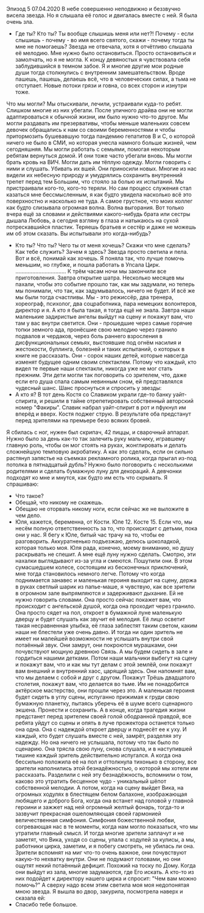 Эпизод 5
07.04.2020
В небе совершенно неподвижно и беззвучно висела звезда.
Но я слышала её голос и двигалась вместе с ней. Я была очень зла.
- Где ты? Кто ты? Ты вообще слышишь меня или нет?! Почему - если слышишь - почему - во имя всего святого, скажи - почему тогда ты мне не помогаешь?
Звезда не отвечала, хотя я отчётливо слышала её мелодию.
Мне нужно было остановиться. Просто остановиться и замолчать, но я не могла.
К концу девяностых я чувствовала себя заблудившийся в темном забое.
Я и многие другие мои родные души тогда столкнулись с внутренним замешательством. Вроде пашешь, пашешь, делаешь всё, что в человеческих силах, а тьма не отступает. Новые потоки грязи и говна, со всех сторон и изнутри тоже.

Что мы могли?
Мы отыскивали, лечили, устраивали куда-то ребят. Слишком многие из них убегали. После уличного драйва они не могли адаптироваться к обычной жизни, им было нужно что-то другое.
Мы могли раздавать им презервативы, чтобы меньше маленьких совсем девочек обращались к нам со своими беременностями и чтобы притормозить бушевавшую тогда пандемию гепатитов В и С, о которой ничего не было в СМИ, но которая унесла намного больше жизней, чем сегодняшняя. Мы могли работать с семьями, помогая некоторым ребятам вернуться домой. И они тоже часто убегали вновь.
Мы могли брать кровь на ВИЧ. Могли дать им тёплую одежду. Могли говорить с ними и слушать. Убивать их вшей. Они приносили новых.
Многие из нас видели их небесную природу и умудрялись сохранить внутренний трепет перед тем Большим, что стояло за болью их испытаний.
Мы пристраивали кого-то, кого-то теряли.
Но сам процесс служения стал казаться мне бессмысленным, я как будто увидела насколько всё это поверхностно и насколько не туда.
А самое грустное, что моих коллег как будто слизывала огромная волна. Волна выгорания. Вот только вчера ещё за словами и действиями какого-нибудь брата или сестры дышала Любовь, а сегодня взгляну в глаза и натыкаюсь на сухой потрескавшийся пластик.
Теряешь братьев и сестёр и даже не можешь им об этом сказать.
Вы испытывали это когда-нибудь?
- Кто ты? Что ты? Чего ты от меня хочешь? Скажи что мне сделать? Как тебе служить? Зачем я здесь?
Звезда просто светила и пела. Вот и всё, понимай как хочешь.
Я поняла так, что лучше помочь меньшим, но глубже, и пошла работать в Упсала Цирк.
.................................
К трём часам ночи мы закончили все приготовления. Завтра открытие шатра.
Несколько месяцев мы пахали, чтобы это событие прошло так, как мы задумали, но теперь мы понимали, что так, как задумывалось, ничего не будет.
И всё же мы были тогда счастливы.
Мы - это режиссёр, два тренера, хореограф, психолог, два соцработника, пара немецких волонтеров, директор и я. А кто я была такая, я тогда ещё не знала.
Завтра наши маленькие задиристые ангелы выйдут на сцену и покажут вам, что там у вас внутри светится. Они - прошедшие через самые горячие топки земного ада, пронёсшие свою мелодию через гранило подвалов и чердаков, через боль раннего взросления в дисфункциональных семьях, выстоявшие под огнём насилия и жестокости, буллинга, болезней и таких испытаний, о которых в книге не рассказать.
Они - сорок наших детей, которые навсегда изменят будущее одним своим спектаклем.
Потому что каждый, кто видел те первые наши спектакли, никогда уже не мог стать прежним.
Эти дети могли так поговорить со зрителем, что, даже если его душа спала самым невинным сном, ей представлялся чудесный шанс. Шанс проснуться и спросить у звезды:
- А кто я?
В тот день Костя со Славиком украли где-то банку уайт-спирита, и решили в тайне отрепетировать собственный авторский номер "Факиры". Славик набрал уайт-спирит в рот и пфукнул им вперёд и вверх. Костя поджег струю. В результате оба предстанут перед зрителями на премьере безо всяких бровей.

Я сбилась с ног, нужен был скрипач, 42 пиццы, и сварочный аппарат. Нужно было за день как-то так залечить руку мальчику, игравшему главную роль, чтобы он мог стоять на руках, жонглировать и делать сложнейшую темповую акробатику. А как это сделать, если он сильно растянул запястье на съемках рекламного ролика, когда прыгал из-под потолка в пятнадцатый дубль?
Нужно было поговорить с несколькими родителями и сделать бумажную луну для декораций.
А девчонки подходят ко мне и мнутся, как будто им есть что скрывать.
Я спрашиваю:
- Что такое?
- Обещай, что никому не скажешь.
- Обещаю не оторвать никому ноги, если сейчас же не выложите в чем дело.
- Юля, кажется, беременна, от Кости.
Юле 12.
Косте 15.
Если что, мы несём полную ответственность за то, что происходит с детьми, пока они у нас.
Я бегу к Юле, битый час трачу на то, чтобы ее разговорить. Аккуратненько подъезжаю, делюсь шоколадкой, которая только моя.
Юля рада, конечно, моему вниманию, но душу раскрывать не спешит.
А мне ещё луну нужно сделать.
Смотрю, эти нахалки выглядывают из-за угла и смеются. Пошутили они.
В этом сумасшедшем колесе, состоящим из бесконечных приключений, мне тогда становилось немного легче.
Потому что когда поднимается занавес и маленькая героиня выходит на сцену, держа в руках светлый шарик из папье-маше, я чувствую, как все зрители в огромном зале выпрямляются и задерживают дыхание.
Ей не нужно говорить словами. Она просто сейчас покажет вам, что происходит с ангельской душой, когда она проходит через гранило.
Она просто сядет на пол, откроет в бумажной луне маленькую дверцу и будет слушать как звучит её мелодия. Её лицо осветит такая несравненная улыбка, её глаза заблестят таким светом, каким наши не блестели уже очень давно. И тогда ни один зритель не имеет ни малейшей возможности не услышать внутри свой потаённый звук. Они замрут, они покроются мурашками, они почувствуют мощную древнюю Связь.
А мы будем сидеть в зале и гордиться нашими детками.
Потом наши мальчики выбегут на сцену и покажут вам, что и как мы тут делам с этой землёй, они покажут вам внешний и внутренний хаос, царящий здесь. Они напомнят вам, что мы делаем с собой и друг с другом.
Покажут Трёшь двадцатого столетия, покажут вам, что делается во тьме. Им не понадобится актёрское мастерство, они прошли через это.
А маленькая героиня будет сидеть в углу сцены, испуганно прижимая к груди свою бумажную планетку, пытаясь уберечь её в шуме всего сценарного экшена. Пронести и сохранить.
А в конце, когда трагедия жизни предстанет перед зрителем своей голой ободранной правдой, все ребята уйдут со сцены и опять в луче прожектора останется только она одна.
Она с надеждой откроет дверцу и поднесёт ее к уху.
И каждый, кто будет слушать вместе с ней, замрёт, разделяя эту надежду.
Но она ничего не услышала, потому что так было по сценарию.
Она трясла свою луну, снова слушала, и в наступившей тишине каждый зритель действительно испугался.
А когда она бессильно положила её на пол и оттолкнула тихонько в сторону, все зрители наполнились этой безнадёжностью, о которой мы хотели им рассказать.
Разделили с ней эту безнадёжность, вспомнили о том, каково это утратить бесценное чудо - уникальный шёпот собственной мелодии.
А потом, когда на сцену выйдет Вика, на огромных ходулях в блестящем белом балахоне, изображающая любящего и доброго Бога, когда она встанет над головой у главной героини и зажжет над ней огромный желтый фонарь, тогда-то и зазвучит прекрасная ошеломляющая своей гармонией величественная симфония. Симфония божественной любви, согревающая нас в те моменты, когда нам могло показаться, что мы утратили главный смысл.
И тогда многие зрители заплачут и не заметят, что Вика, уходя со сцены, упала с ходулей за кулисы, а мы, работники цирка, заметим, и я побегу смотреть, не убилась ли она.
Зрители вспомнят на миг что-то очень важное, они почувствуют какую-то нехватку внутри.
Они не подумают головами, но они ощутят некий потаённый дефицит. Похожий на тоску по Дому.
Когда они выйдут из зала, многие задумаются, где Его искать.
А кто-то из них подойдет к директору нашего цирка и спросит: "Чем вам можно помочь?"
А сверху надо всем этим светила моя моя недопонятая мною звезда. Я вышла во двор, закурила, посмотрела наверх и сказала ей:
- Спасибо тебе большое.
